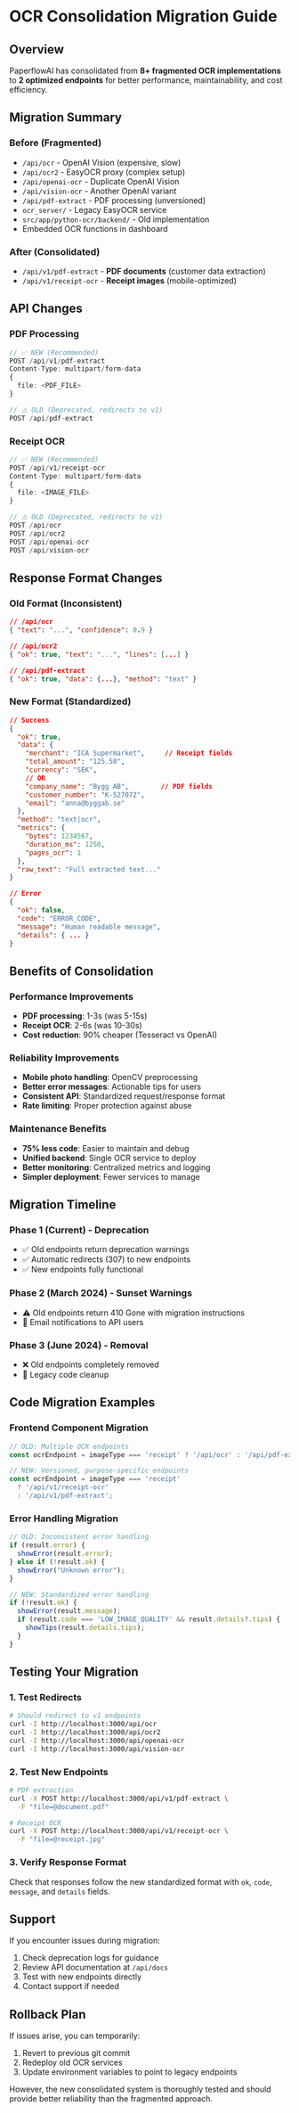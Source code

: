 # OCR Consolidation Migration Guide

## Overview

PaperflowAI has consolidated from **8+ fragmented OCR implementations** to **2 optimized endpoints** for better performance, maintainability, and cost efficiency.

## Migration Summary

### Before (Fragmented)
- `/api/ocr` - OpenAI Vision (expensive, slow)
- `/api/ocr2` - EasyOCR proxy (complex setup)
- `/api/openai-ocr` - Duplicate OpenAI Vision
- `/api/vision-ocr` - Another OpenAI variant
- `/api/pdf-extract` - PDF processing (unversioned)
- `ocr_server/` - Legacy EasyOCR service
- `src/app/python-ocr/backend/` - Old implementation
- Embedded OCR functions in dashboard

### After (Consolidated)
- `/api/v1/pdf-extract` - **PDF documents** (customer data extraction)
- `/api/v1/receipt-ocr` - **Receipt images** (mobile-optimized)

## API Changes

### PDF Processing
```typescript
// ✅ NEW (Recommended)
POST /api/v1/pdf-extract
Content-Type: multipart/form-data
{
  file: <PDF_FILE>
}

// ⚠️ OLD (Deprecated, redirects to v1)
POST /api/pdf-extract
```

### Receipt OCR
```typescript
// ✅ NEW (Recommended)
POST /api/v1/receipt-ocr
Content-Type: multipart/form-data
{
  file: <IMAGE_FILE>
}

// ⚠️ OLD (Deprecated, redirects to v1)
POST /api/ocr
POST /api/ocr2  
POST /api/openai-ocr
POST /api/vision-ocr
```

## Response Format Changes

### Old Format (Inconsistent)
```json
// /api/ocr
{ "text": "...", "confidence": 0.9 }

// /api/ocr2
{ "ok": true, "text": "...", "lines": [...] }

// /api/pdf-extract
{ "ok": true, "data": {...}, "method": "text" }
```

### New Format (Standardized)
```json
// Success
{
  "ok": true,
  "data": {
    "merchant": "ICA Supermarket",     // Receipt fields
    "total_amount": "125.50",
    "currency": "SEK",
    // OR
    "company_name": "Bygg AB",        // PDF fields
    "customer_number": "K-527072",
    "email": "anna@byggab.se"
  },
  "method": "text|ocr",
  "metrics": {
    "bytes": 1234567,
    "duration_ms": 1250,
    "pages_ocr": 1
  },
  "raw_text": "Full extracted text..."
}

// Error
{
  "ok": false,
  "code": "ERROR_CODE",
  "message": "Human readable message",
  "details": { ... }
}
```

## Benefits of Consolidation

### Performance Improvements
- **PDF processing**: 1-3s (was 5-15s)
- **Receipt OCR**: 2-6s (was 10-30s)
- **Cost reduction**: 90% cheaper (Tesseract vs OpenAI)

### Reliability Improvements
- **Mobile photo handling**: OpenCV preprocessing
- **Better error messages**: Actionable tips for users
- **Consistent API**: Standardized request/response format
- **Rate limiting**: Proper protection against abuse

### Maintenance Benefits
- **75% less code**: Easier to maintain and debug
- **Unified backend**: Single OCR service to deploy
- **Better monitoring**: Centralized metrics and logging
- **Simpler deployment**: Fewer services to manage

## Migration Timeline

### Phase 1 (Current) - Deprecation
- ✅ Old endpoints return deprecation warnings
- ✅ Automatic redirects (307) to new endpoints
- ✅ New endpoints fully functional

### Phase 2 (March 2024) - Sunset Warnings
- ⚠️ Old endpoints return 410 Gone with migration instructions
- 📧 Email notifications to API users

### Phase 3 (June 2024) - Removal
- ❌ Old endpoints completely removed
- 🧹 Legacy code cleanup

## Code Migration Examples

### Frontend Component Migration
```typescript
// OLD: Multiple OCR endpoints
const ocrEndpoint = imageType === 'receipt' ? '/api/ocr' : '/api/pdf-extract';

// NEW: Versioned, purpose-specific endpoints
const ocrEndpoint = imageType === 'receipt' 
  ? '/api/v1/receipt-ocr' 
  : '/api/v1/pdf-extract';
```

### Error Handling Migration
```typescript
// OLD: Inconsistent error handling
if (result.error) {
  showError(result.error);
} else if (!result.ok) {
  showError("Unknown error");
}

// NEW: Standardized error handling
if (!result.ok) {
  showError(result.message);
  if (result.code === 'LOW_IMAGE_QUALITY' && result.details?.tips) {
    showTips(result.details.tips);
  }
}
```

## Testing Your Migration

### 1. Test Redirects
```bash
# Should redirect to v1 endpoints
curl -I http://localhost:3000/api/ocr
curl -I http://localhost:3000/api/ocr2
curl -I http://localhost:3000/api/openai-ocr
curl -I http://localhost:3000/api/vision-ocr
```

### 2. Test New Endpoints
```bash
# PDF extraction
curl -X POST http://localhost:3000/api/v1/pdf-extract \
  -F "file=@document.pdf"

# Receipt OCR
curl -X POST http://localhost:3000/api/v1/receipt-ocr \
  -F "file=@receipt.jpg"
```

### 3. Verify Response Format
Check that responses follow the new standardized format with `ok`, `code`, `message`, and `details` fields.

## Support

If you encounter issues during migration:
1. Check deprecation logs for guidance
2. Review API documentation at `/api/docs`
3. Test with new endpoints directly
4. Contact support if needed

## Rollback Plan

If issues arise, you can temporarily:
1. Revert to previous git commit
2. Redeploy old OCR services
3. Update environment variables to point to legacy endpoints

However, the new consolidated system is thoroughly tested and should provide better reliability than the fragmented approach.

